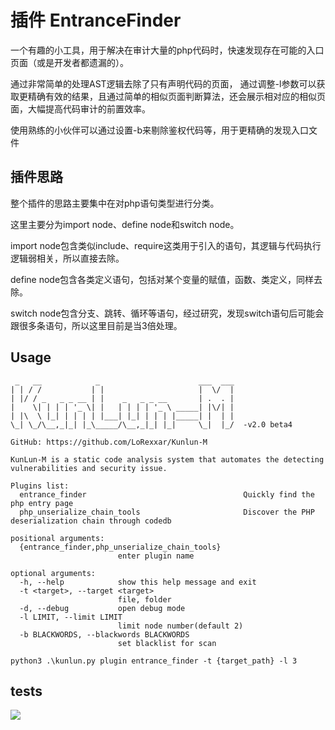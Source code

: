 # 插件 EntranceFinder

一个有趣的小工具，用于解决在审计大量的php代码时，快速发现存在可能的入口页面（或是开发者都遗漏的）。

通过非常简单的处理AST逻辑去除了只有声明代码的页面，
通过调整-l参数可以获取更精确有效的结果，且通过简单的相似页面判断算法，还会展示相对应的相似页面，大幅提高代码审计的前置效率。

使用熟练的小伙伴可以通过设置-b来剔除鉴权代码等，用于更精确的发现入口文件

## 插件思路

整个插件的思路主要集中在对php语句类型进行分类。

这里主要分为import node、define node和switch node。

import node包含类似include、require这类用于引入的语句，其逻辑与代码执行逻辑弱相关，所以直接去除。

define node包含各类定义语句，包括对某个变量的赋值，函数、类定义，同样去除。

switch node包含分支、跳转、循环等语句，经过研究，发现switch语句后可能会跟很多条语句，所以这里目前是当3倍处理。


## Usage
```
 _   __            _                      ___  ___
| | / /           | |                     |  \/  |
| |/ / _   _ _ __ | |    _   _ _ __       | .  . |
|    \| | | | '_ \| |   | | | | '_ \ _____| |\/| |
| |\  \ |_| | | | | |___| |_| | | | |_____| |  | |
\_| \_/\__,_|_| |_\_____/\__,_|_| |_|     \_|  |_/  -v2.0 beta4

GitHub: https://github.com/LoRexxar/Kunlun-M

KunLun-M is a static code analysis system that automates the detecting vulnerabilities and security issue.

Plugins list:
  entrance_finder                                   Quickly find the php entry page
  php_unserialize_chain_tools                       Discover the PHP deserialization chain through codedb

positional arguments:
  {entrance_finder,php_unserialize_chain_tools}
                        enter plugin name

optional arguments:
  -h, --help            show this help message and exit
  -t <target>, --target <target>
                        file, folder
  -d, --debug           open debug mode
  -l LIMIT, --limit LIMIT
                        limit node number(default 2)
  -b BLACKWORDS, --blackwords BLACKWORDS
                        set blacklist for scan
```


```
python3 .\kunlun.py plugin entrance_finder -t {target_path} -l 3
```

## tests

![](../../../docs/entrancefinder.png)
